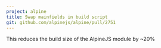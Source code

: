```yaml
---
project: alpine
title: Swap mainfields in build script
git: github.com/alpinejs/alpine/pull/2751
---
```


This reduces the build size of the AlpineJS module by ~20%
